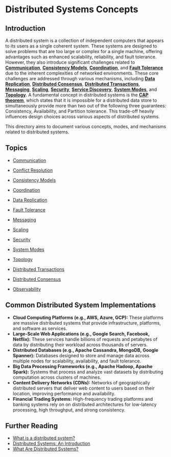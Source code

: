 # Distributed Systems Concepts

## Introduction

A distributed system is a collection of independent computers that appears to its users as a single coherent system. These systems are designed to solve problems that are too large or complex for a single machine, offering advantages such as enhanced scalability, reliability, and fault tolerance. However, they also introduce significant challenges related to **[Communication](./communication/README.md)**, **[Consistency Models](./consistency-models/README.md)**, **[Coordination](./coordination/README.md)**, and **[Fault Tolerance](./fault-tolerance/README.md)** due to the inherent complexities of networked environments. These core challenges are addressed through various mechanisms, including **[Data Replication](./data-replication/README.md)**, **[Distributed Consensus](./distributed-consensus/README.md)**, **[Distributed Transactions](./distributed-transactions/README.md)**, **[Messaging](./messaging/README.md)**, **[Scaling](./scaling/README.md)**, **[Security](./security/README.md)**, **[Service Discovery](./service-discovery/README.md)**, **[System Modes](./system-mode/README.md)**, and **[Topology](./topology/README.md)**. A fundamental concept in distributed systems is the **[CAP theorem](./system-mode/cap-tradeoff-tunable/README.md)**, which states that it is impossible for a distributed data store to simultaneously provide more than two out of the following three guarantees: Consistency, Availability, and Partition tolerance. This trade-off heavily influences design choices across various aspects of distributed systems.

This directory aims to document various concepts, modes, and mechanisms related to distributed systems.

## Topics

- [Communication](./communication/README.md)
- [Conflict Resolution](./conflict-resolution/README.md)

- [Consistency Models](./consistency-models/README.md)
- [Coordination](./coordination/README.md)
- [Data Replication](./data-replication/README.md)
- [Fault Tolerance](./fault-tolerance/README.md)
- [Messaging](./messaging/README.md)
- [Scaling](./scaling/README.md)
- [Security](./security/README.md)
- [System Modes](./system-mode/README.md)
- [Topology](./topology/README.md)
- [Distributed Transactions](./distributed-transactions/README.md)
- [Distributed Consensus](./distributed-consensus/README.md)
- [Observability](./observability/README.md)

## Common Distributed System Implementations

-   **Cloud Computing Platforms (e.g., AWS, Azure, GCP):** These platforms are massive distributed systems that provide infrastructure, platforms, and software as services.
-   **Large-Scale Web Applications (e.g., Google Search, Facebook, Netflix):** These services handle billions of requests and petabytes of data by distributing their workload across thousands of servers.
-   **Distributed Databases (e.g., Apache Cassandra, MongoDB, Google Spanner):** Databases designed to store and manage data across multiple nodes for scalability, availability, and fault tolerance.
-   **Big Data Processing Frameworks (e.g., Apache Hadoop, Apache Spark):** Systems that process and analyze vast datasets by distributing computation across clusters of machines.
-   **Content Delivery Networks (CDNs):** Networks of geographically distributed servers that deliver web content to users based on their location, improving performance and availability.
-   **Financial Trading Systems:** High-frequency trading platforms and banking systems rely on on distributed architectures for low-latency processing, high throughput, and strong consistency.

## Further Reading

-   [What is a distributed system?](https://www.atlassian.com/microservices/microservices-architecture/distributed-architecture)
-   [Distributed Systems: An Introduction](https://www.confluent.io/learn/distributed-systems/)
-   [What Are Distributed Systems?](https://www.splunk.com/en_us/blog/learn/distributed-systems.html)
